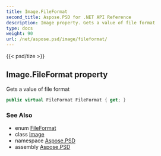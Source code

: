 ```yaml
---
title: Image.FileFormat
second_title: Aspose.PSD for .NET API Reference
description: Image property. Gets a value of file format
type: docs
weight: 90
url: /net/aspose.psd/image/fileformat/
---
```

{{< psd/tize >}}
## Image.FileFormat property

Gets a value of file format

```csharp
public virtual FileFormat FileFormat { get; }
```

### See Also

* enum [FileFormat](../../fileformat/)
* class [Image](../)
* namespace [Aspose.PSD](../../../aspose.psd/)
* assembly [Aspose.PSD](../../../)



